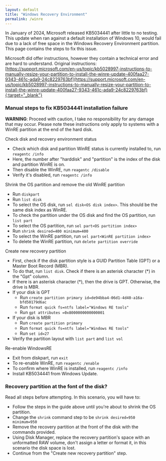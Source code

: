 ```yaml
---
layout: default
title: "Windows Recovery Environment"
permalink: /winre
---
```


In January of 2024, Microsoft released KB5034441 after little to no testing. This update when ran against a default installation of Windows 10, would fail due to a lack of free space in the Windows Recovery Environment partition. This page contains the steps to fix this issue.

Microsoft did offer instructions, however they contain a technical error and are hard to understand. Original instructions: [https://support.microsoft.com/en-us/topic/kb5028997-instructions-to-manually-resize-your-partition-to-install-the-winre-update-400faa27-9343-461c-ada9-24c8229763bf](https://support.microsoft.com/en-us/topic/kb5028997-instructions-to-manually-resize-your-partition-to-install-the-winre-update-400faa27-9343-461c-ada9-24c8229763bf){:target="_blank"}

### Manual steps to fix KB5034441 installation failure

**WARNING**: Proceed with caution, I take no responsibility for any damage that may occur. Please note these instructions only apply to systems with a WinRE partition at the end of the hard disk.

Check disk and recovery environment status
- Check which disk and partition WinRE status is currently installed to, run `reagentc /info`
- Here, the number after "harddisk" and "partition" is the index of the disk and partition WinRE is on.
- Then disable the WinRE, run `reagentc /disable`
- Verify it's disabled, run `reagentc /info`

Shrink the OS partition and remove the old WinRE partition
- Run `diskpart`
- Run `list disk`
- To select the OS disk, run `sel disk<OS disk index>`. This should be the same disk index as WinRE.
- To check the partition under the OS disk and find the OS partition, run `list part`
- To select the OS partition, run `sel part<OS partition index>`
- Run `shrink desired=400 minimum=400`
- To select the WinRE partition, run `sel part<WinRE partition index>`
- To delete the WinRE partition, run `delete partition override`

Create new recovery partition
- First, check if the disk partition style is a GUID Partition Table (GPT) or a Master Boot Record (MBR).
- To do that, run `list disk`. Check if there is an asterisk character (*) in the "Gpt" column.
- If there is an asterisk character (*), then the drive is GPT. Otherwise, the drive is MBR.
- If your disk is GPT
  - Run `create partition primary id=de94bba4-06d1-4d40-a16a-bfd50179d6ac`
  - Run `format quick fs=ntfs label="Windows RE tools"`
  - Run `gpt attributes =0x8000000000000001`
- If your disk is MBR
  - Run `create partition primary`
  - Run `format quick fs=ntfs label="Windows RE tools"`
  - Run `set id=27`
- Verify the partition layout with `list part` and `list vol`

Re-enable WindowsRE
- Exit from diskpart, run `exit`
- To re-enable WinRE, run `reagentc /enable`
- To confirm where WinRE is installed, run `reagentc /info`
- Install KB5034441 from Windows Update.

### Recovery partition at the font of the disk?
Read all steps before attempting. In this scenario, you will have to:
- Follow the steps in the guide above until you're about to shrink the OS partition.
- Change the `shrink` command step to be `shrink desired=950 minimum=950`
- Remove the recovery partition at the front of the disk with the commands provided.
- Using Disk Manager, replace the recovery partition's space with an unformatted RAW volume, don't assign a letter or format it, in this scenario the disk space is lost.
- Continue from the "Create new recovery partition" step.

